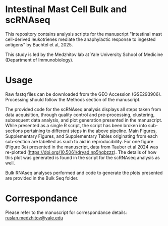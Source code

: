 # Intestinal Mast Cell Bulk and scRNAseq
This repository contains analysis scripts for the manuscript "Intestinal mast cell-derived leukotrienes mediate the anaphylactic response to ingested antigens" by Bachtel et al, 2025.

This study is led by the Medzhitov lab at Yale University School of Medicine (Department of Immunobiology).

# Usage
Raw fastq files can be downloaded from the GEO Accession (GSE293906). Processing should follow the Methods section of the manuscript. 

The provided code for the scRNAseq analysis displays all steps taken from data acquisition, through quality control and pre-processing, clustering, subsequent data analysis, and plot generation presented in the manuscript. While presented as a single R script, the script has been broken into sub-sections pertaining to different steps in the above pipeline. Main Figures, Supplementary Figures, and Supplementary Tables originating from each sub-section are labelled as such to aid in reproducibility. For one figure (Figure 3a) presented in the manuscript, data from Tauber et al 2024 was re-plotted (https://doi.org/10.5061/dryad.np5hqbzzz). The details of how this plot was generated is found in the script for the scRNAseq analysis as well. 

Bulk RNAseq analyses performed and code to generate the plots presented are provided in the Bulk Seq folder. 

# Correspondance
Please refer to the manuscript for correspondance details: ruslan.medzhitov@yale.edu 
